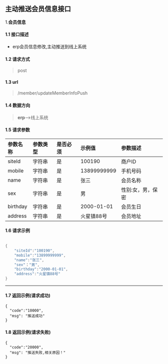 

## 主动推送会员信息接口





1.**会员信息**

#### 1.1 接口描述

* erp会员信息修改,主动推送到线上系统

#### 1.2 请求方式

> post

#### 1.3 url

> /member/updateMemberInfoPush

#### 1.4 数据方向

> **erp**-->线上系统

#### 1.5 请求参数

| 参数名称 | 参数类型 | 是否必须 | 示例值      | 参数描述          |
| :------- | :------- | :------- | :---------- | :---------------- |
| siteId   | 字符串   | 是       | 100190      | 商户ID            |
| mobile   | 字符串   | 是       | 13899999999 | 手机号码          |
| name     | 字符串   | 是       | 张三        | 会员名称          |
| sex      | 字符串   | 是       | 男          | 性别:女，男，保密 |
| birthday | 字符串   | 是       | 2000-01-01  | 会员生日          |
| address  | 字符串   | 是       | 火星镇88号  | 会员地址          |

#### 1.6 请求示例

```java

{
    "siteId":"100190",
    "mobile":"13899999999",
    "name":"张三",
    "sex"："男",
    "birthday":"2000-01-01",
    "address":"火星镇88号"
}

```

----



#### 1.7 返回示例(请求成功)

```
{
  "code":"10000",
  "msg": "推送成功"
}
```

#### 1.8 返回示例(请求失败)

```
{
  "code":"20000",
  "msg": "推送失败,相关原因！"
}
```
